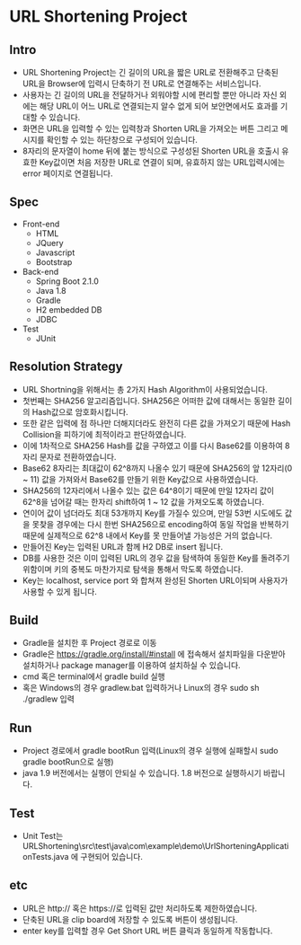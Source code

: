 # URL Shortening Project

## Intro
  - URL Shortening Project는 긴 길이의 URL을 짧은 URL로 전환해주고 단축된 URL을 Browser에 입력시 단축하기 전 URL로 연결해주는 서비스입니다.
  - 사용자는 긴 길이의 URL을 전달하거나 외워야할 시에 편리할 뿐만 아니라 자신 외에는 해당 URL이 어느 URL로 연결되는지 알수 없게 되어 보안면에서도 효과를 기대할 수 있습니다.
  - 화면은 URL을 입력할 수 있는 입력창과 Shorten URL을 가져오는 버튼 그리고 메시지를 확인할 수 있는 하단창으로 구성되어 있습니다.
  - 8자리의 문자열이 home 뒤에 붙는 방식으로 구성성된 Shorten URL을 호출시 유효한 Key값이면 처음 저장한 URL로 연결이 되며, 유효하지 않는 URL입력시에는 error 페이지로 연결됩니다.

## Spec
  - Front-end
    - HTML
    - JQuery
    - Javascript
    - Bootstrap
  - Back-end
    - Spring Boot 2.1.0
    - Java 1.8
    - Gradle
    - H2 embedded DB
    - JDBC
  - Test
    - JUnit
  
## Resolution Strategy
  - URL Shortning을 위해서는 총 2가지 Hash Algorithm이 사용되었습니다.
  - 첫번째는 SHA256 알고리즘입니다. SHA256은 어떠한 값에 대해서는 동일한 길이의 Hash값으로 암호화시킵니다.
  - 또한 같은 입력에 점 하나만 더해지더라도 완전히 다른 값을 가져오기 때문에 Hash Collision을 피하기에 최적이라고 판단하였습니다.
  - 이에 1차적으로 SHA256 Hash를 값을 구하였고 이를 다시 Base62를 이용하여 8자리 문자로 전환하였습니다.
  - Base62 8자리는 최대값이 62^8까지 나올수 있기 때문에 SHA256의 앞 12자리(0 ~ 11) 값을 가져와서 Base62를 만들기 위한 Key값으로 사용하였습니다.
  - SHA256의 12자리에서 나올수 있는 값은 64^8이기 때문에 만일 12자리 값이 62^8을 넘어갈 때는 한자리 shift하여 1 ~ 12 값을 가져오도록 하였습니다.
  - 연이어 값이 넘더라도 최대 53개까지 Key를 가질수 있으며, 만일 53번 시도에도 값을 못찾을 경우에는 다시 한번 SHA256으로 encoding하여 동일 작업을 반복하기 때문에 실제적으로 62^8 내에서 Key를 못 만들어낼 가능성은 거의 없습니다.
  - 만들어진 Key는 입력된 URL과 함께 H2 DB로 insert 됩니다.
  - DB를 사용한 것은 이미 입력된 URL의 경우 값을 탐색하여 동일한 Key를 돌려주기 위함이며 키의 중복도 마찬가지로 탐색을 통해서 막도록 하였습니다.
  - Key는 localhost, service port 와 합쳐져 완성된 Shorten URL이되며 사용자가 사용할 수 있게 됩니다.

## Build
  - Gradle을 설치한 후 Project 경로로 이동
  - Gradle은 https://gradle.org/install/#install 에 접속해서 설치파일을 다운받아 설치하거나 package manager를 이용하여 설치하실 수 있습니다.
  - cmd 혹은 terminal에서 gradle build 실행
  - 혹은 Windows의 경우 gradlew.bat 입력하거나 Linux의 경우 sudo sh ./gradlew 입력

## Run
  - Project 경로에서 gradle bootRun 입력(Linux의 경우 실행에 실패할시 sudo gradle bootRun으로 실행)
  - java 1.9 버전에서는 실행이 안되실 수 있습니다. 1.8 버전으로 실행하시기 바랍니다. 

## Test
  - Unit Test는 URLShortening\src\test\java\com\example\demo\UrlShorteningApplicationTests.java 에 구현되어 있습니다.

## etc
  - URL은 http:// 혹은 https://로 입력된 값만 처리하도록 제한하였습니다.
  - 단축된 URL을 clip board에 저장할 수 있도록 버튼이 생성됩니다.
  - enter key를 입력할 경우 Get Short URL 버튼 클릭과 동일하게 작동합니다.
